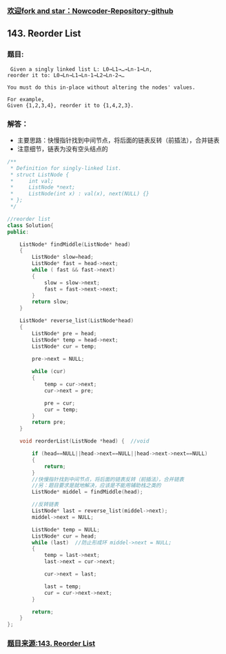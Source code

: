 ### [欢迎fork and star：Nowcoder-Repository-github](https://github.com/ranjiewwen/Nowcoder)

## 143. Reorder List

### 题目:

```
 Given a singly linked list L: L0→L1→…→Ln-1→Ln,
reorder it to: L0→Ln→L1→Ln-1→L2→Ln-2→…

You must do this in-place without altering the nodes' values.

For example,
Given {1,2,3,4}, reorder it to {1,4,2,3}. 

```

### 解答：

- 主要思路：快慢指针找到中间节点，将后面的链表反转（前插法），合并链表
- 注意细节，链表为没有空头结点的

```C++
/**
 * Definition for singly-linked list.
 * struct ListNode {
 *     int val;
 *     ListNode *next;
 *     ListNode(int x) : val(x), next(NULL) {}
 * };
 */

//reorder list
class Solution{
public:

	ListNode* findMiddle(ListNode* head)
	{
		ListNode* slow=head;
		ListNode* fast = head->next;
		while ( fast && fast->next)
		{
			slow = slow->next;
			fast = fast->next->next;
		}
		return slow;
	}

	ListNode* reverse_list(ListNode*head)
	{
		ListNode* pre = head;
		ListNode* temp = head->next;
		ListNode* cur = temp;

		pre->next = NULL;
		
		while (cur)
		{
			temp = cur->next;
			cur->next = pre;

			pre = cur;
			cur = temp;
		}
		return pre;
	}

	void reorderList(ListNode *head) {  //void

		if (head==NULL||head->next==NULL||head->next->next==NULL)
		{
			return;
		}
		//快慢指针找到中间节点，将后面的链表反转（前插法），合并链表
		//另：题目要求是就地解决，应该是不能用辅助栈之类的
		ListNode* middel = findMiddle(head);

		//反转链表
		ListNode* last = reverse_list(middel->next);
		middel->next = NULL;

		ListNode* temp = NULL;
		ListNode* cur = head;
		while (last)  //防止形成环 middel->next = NULL;
		{
			temp = last->next;
			last->next = cur->next;

			cur->next = last;

			last = temp;
			cur = cur->next->next;
		}

		return;
	}
};

```

### [题目来源:143. Reorder List](https://leetcode.com/problems/reorder-list/discuss/)
